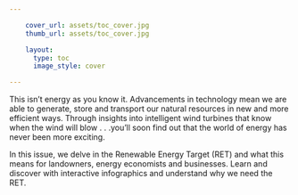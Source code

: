 ```yaml
---

    cover_url: assets/toc_cover.jpg
    thumb_url: assets/toc_cover.jpg

    layout:
      type: toc
      image_style: cover

---
```


This isn’t energy as you know it. Advancements in technology mean we are able to generate, store and transport our natural resources in new and more efficient ways. Through insights into intelligent wind turbines that know when the wind will blow
 . . .you’ll soon find out that the world of energy has never been more exciting. 

In this issue, we delve in the Renewable Energy Target (RET) and what this means for landowners, energy economists and businesses. Learn and discover with interactive infographics and understand why we need the RET.
